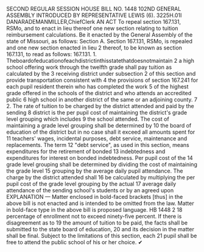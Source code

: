 SECOND REGULAR SESSION
HOUSE BILL NO. 1448
102ND GENERAL ASSEMBLY
INTRODUCED BY REPRESENTATIVE LEWIS (6).
3225H.01I DANARADEMANMILLER,ChiefClerk
AN ACT
To repeal section 167.131, RSMo, and to enact in lieu thereof one new section relating to
tuition reimbursement calculations.
Be it enacted by the General Assembly of the state of Missouri, as follows:
Section A. Section 167.131, RSMo, is repealed and one new section enacted in lieu
2 thereof, to be known as section 167.131, to read as follows:
167.131. 1. Theboardofeducationofeachdistrictinthisstatethatdoesnotmaintain
2 a high school offering work through the twelfth grade shall pay tuition as calculated by the
3 receiving district under subsection 2 of this section and provide transportation consistent with
4 the provisions of section 167.241 for each pupil resident therein who has completed the work
5 of the highest grade offered in the schools of the district and who attends an accredited public
6 high school in another district of the same or an adjoining county.
7 2. The rate of tuition to be charged by the district attended and paid by the sending
8 district is the per pupil cost of maintaining the district's grade level grouping which includes
9 the school attended. The cost of maintaining a grade level grouping shall be determined by
10 the board of education of the district but in no case shall it exceed all amounts spent for
11 teachers' wages, incidental purposes, debt service, maintenance and replacements. The term
12 "debt service", as used in this section, means expenditures for the retirement of bonded
13 indebtedness and expenditures for interest on bonded indebtedness. Per pupil cost of the
14 grade level grouping shall be determined by dividing the cost of maintaining the grade level
15 grouping by the average daily pupil attendance. The charge by the district attended shall
16 be calculated by multiplying the per pupil cost of the grade level grouping by the actual
17 average daily attendance of the sending school's students or by an agreed upon
EXPLANATION — Matter enclosed in bold-faced brackets [thus] in the above bill is not enacted and is
intended to be omitted from the law. Matter in bold-face type in the above bill is proposed language.
HB 1448 2
18 percentage of enrollment not to exceed ninety-five percent. If there is disagreement as to
19 the amount of tuition to be paid, the facts shall be submitted to the state board of education,
20 and its decision in the matter shall be final. Subject to the limitations of this section, each
21 pupil shall be free to attend the public school of his or her choice.
✔